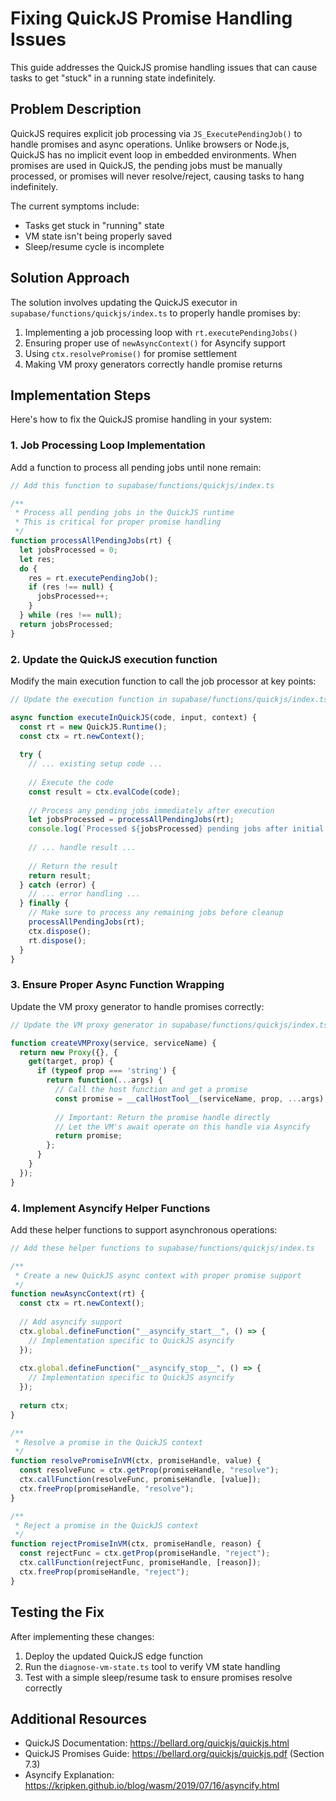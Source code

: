 # Fixing QuickJS Promise Handling Issues

This guide addresses the QuickJS promise handling issues that can cause tasks to get "stuck" in a running state indefinitely.

## Problem Description

QuickJS requires explicit job processing via `JS_ExecutePendingJob()` to handle promises and async operations. Unlike browsers or Node.js, QuickJS has no implicit event loop in embedded environments. When promises are used in QuickJS, the pending jobs must be manually processed, or promises will never resolve/reject, causing tasks to hang indefinitely.

The current symptoms include:
- Tasks get stuck in "running" state
- VM state isn't being properly saved
- Sleep/resume cycle is incomplete

## Solution Approach

The solution involves updating the QuickJS executor in `supabase/functions/quickjs/index.ts` to properly handle promises by:

1. Implementing a job processing loop with `rt.executePendingJobs()`
2. Ensuring proper use of `newAsyncContext()` for Asyncify support
3. Using `ctx.resolvePromise()` for promise settlement
4. Making VM proxy generators correctly handle promise returns

## Implementation Steps

Here's how to fix the QuickJS promise handling in your system:

### 1. Job Processing Loop Implementation

Add a function to process all pending jobs until none remain:

```typescript
// Add this function to supabase/functions/quickjs/index.ts

/**
 * Process all pending jobs in the QuickJS runtime
 * This is critical for proper promise handling
 */
function processAllPendingJobs(rt) {
  let jobsProcessed = 0;
  let res;
  do {
    res = rt.executePendingJob();
    if (res !== null) {
      jobsProcessed++;
    }
  } while (res !== null);
  return jobsProcessed;
}
```

### 2. Update the QuickJS execution function

Modify the main execution function to call the job processor at key points:

```typescript
// Update the execution function in supabase/functions/quickjs/index.ts

async function executeInQuickJS(code, input, context) {
  const rt = new QuickJS.Runtime();
  const ctx = rt.newContext();
  
  try {
    // ... existing setup code ...
    
    // Execute the code
    const result = ctx.evalCode(code);
    
    // Process any pending jobs immediately after execution
    let jobsProcessed = processAllPendingJobs(rt);
    console.log(`Processed ${jobsProcessed} pending jobs after initial execution`);
    
    // ... handle result ...
    
    // Return the result
    return result;
  } catch (error) {
    // ... error handling ...
  } finally {
    // Make sure to process any remaining jobs before cleanup
    processAllPendingJobs(rt);
    ctx.dispose();
    rt.dispose();
  }
}
```

### 3. Ensure Proper Async Function Wrapping

Update the VM proxy generator to handle promises correctly:

```typescript
// Update the VM proxy generator in supabase/functions/quickjs/index.ts

function createVMProxy(service, serviceName) {
  return new Proxy({}, {
    get(target, prop) {
      if (typeof prop === 'string') {
        return function(...args) {
          // Call the host function and get a promise
          const promise = __callHostTool__(serviceName, prop, ...args);
          
          // Important: Return the promise handle directly
          // Let the VM's await operate on this handle via Asyncify
          return promise;
        };
      }
    }
  });
}
```

### 4. Implement Asyncify Helper Functions

Add these helper functions to support asynchronous operations:

```typescript
// Add these helper functions to supabase/functions/quickjs/index.ts

/**
 * Create a new QuickJS async context with proper promise support
 */
function newAsyncContext(rt) {
  const ctx = rt.newContext();
  
  // Add asyncify support
  ctx.global.defineFunction("__asyncify_start__", () => {
    // Implementation specific to QuickJS asyncify
  });
  
  ctx.global.defineFunction("__asyncify_stop__", () => {
    // Implementation specific to QuickJS asyncify
  });
  
  return ctx;
}

/**
 * Resolve a promise in the QuickJS context
 */
function resolvePromiseInVM(ctx, promiseHandle, value) {
  const resolveFunc = ctx.getProp(promiseHandle, "resolve");
  ctx.callFunction(resolveFunc, promiseHandle, [value]);
  ctx.freeProp(promiseHandle, "resolve");
}

/**
 * Reject a promise in the QuickJS context
 */
function rejectPromiseInVM(ctx, promiseHandle, reason) {
  const rejectFunc = ctx.getProp(promiseHandle, "reject");
  ctx.callFunction(rejectFunc, promiseHandle, [reason]);
  ctx.freeProp(promiseHandle, "reject");
}
```

## Testing the Fix

After implementing these changes:

1. Deploy the updated QuickJS edge function
2. Run the `diagnose-vm-state.ts` tool to verify VM state handling
3. Test with a simple sleep/resume task to ensure promises resolve correctly

## Additional Resources

- QuickJS Documentation: https://bellard.org/quickjs/quickjs.html
- QuickJS Promises Guide: https://bellard.org/quickjs/quickjs.pdf (Section 7.3)
- Asyncify Explanation: https://kripken.github.io/blog/wasm/2019/07/16/asyncify.html 